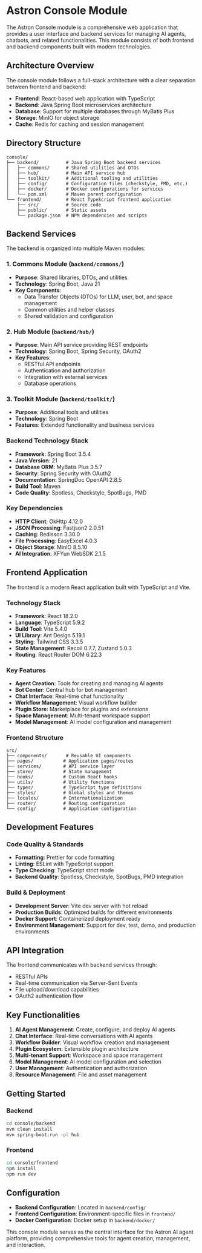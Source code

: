 # Astron Console Module

The Astron Console module is a comprehensive web application that provides a user interface and backend services for managing AI agents, chatbots, and related functionalities. This module consists of both frontend and backend components built with modern technologies.

## Architecture Overview

The console module follows a full-stack architecture with a clear separation between frontend and backend:

- **Frontend**: React-based web application with TypeScript
- **Backend**: Java Spring Boot microservices architecture
- **Database**: Support for multiple databases through MyBatis Plus
- **Storage**: MinIO for object storage
- **Cache**: Redis for caching and session management

## Directory Structure

```
console/
├── backend/          # Java Spring Boot backend services
│   ├── commons/      # Shared utilities and DTOs
│   ├── hub/          # Main API service hub
│   ├── toolkit/      # Additional tooling and utilities
│   ├── config/       # Configuration files (checkstyle, PMD, etc.)
│   ├── docker/       # Docker configurations for services
│   └── pom.xml       # Maven parent configuration
└── frontend/         # React TypeScript frontend application
    ├── src/          # Source code
    ├── public/       # Static assets
    └── package.json  # NPM dependencies and scripts
```

## Backend Services

The backend is organized into multiple Maven modules:

### 1. Commons Module (`backend/commons/`)
- **Purpose**: Shared libraries, DTOs, and utilities
- **Technology**: Spring Boot, Java 21
- **Key Components**:
  - Data Transfer Objects (DTOs) for LLM, user, bot, and space management
  - Common utilities and helper classes
  - Shared validation and configuration

### 2. Hub Module (`backend/hub/`)
- **Purpose**: Main API service providing REST endpoints
- **Technology**: Spring Boot, Spring Security, OAuth2
- **Key Features**:
  - RESTful API endpoints
  - Authentication and authorization
  - Integration with external services
  - Database operations

### 3. Toolkit Module (`backend/toolkit/`)
- **Purpose**: Additional tools and utilities
- **Technology**: Spring Boot
- **Features**: Extended functionality and business services

### Backend Technology Stack
- **Framework**: Spring Boot 3.5.4
- **Java Version**: 21
- **Database ORM**: MyBatis Plus 3.5.7
- **Security**: Spring Security with OAuth2
- **Documentation**: SpringDoc OpenAPI 2.8.5
- **Build Tool**: Maven
- **Code Quality**: Spotless, Checkstyle, SpotBugs, PMD

### Key Dependencies
- **HTTP Client**: OkHttp 4.12.0
- **JSON Processing**: Fastjson2 2.0.51
- **Caching**: Redisson 3.30.0
- **File Processing**: EasyExcel 4.0.3
- **Object Storage**: MinIO 8.5.10
- **AI Integration**: XFYun WebSDK 2.1.5

## Frontend Application

The frontend is a modern React application built with TypeScript and Vite.

### Technology Stack
- **Framework**: React 18.2.0
- **Language**: TypeScript 5.9.2
- **Build Tool**: Vite 5.4.0
- **UI Library**: Ant Design 5.19.1
- **Styling**: Tailwind CSS 3.3.5
- **State Management**: Recoil 0.7.7, Zustand 5.0.3
- **Routing**: React Router DOM 6.22.3

### Key Features
- **Agent Creation**: Tools for creating and managing AI agents
- **Bot Center**: Central hub for bot management
- **Chat Interface**: Real-time chat functionality
- **Workflow Management**: Visual workflow builder
- **Plugin Store**: Marketplace for plugins and extensions
- **Space Management**: Multi-tenant workspace support
- **Model Management**: AI model configuration and management

### Frontend Structure
```
src/
├── components/       # Reusable UI components
├── pages/           # Application pages/routes
├── services/        # API service layer
├── store/           # State management
├── hooks/           # Custom React hooks
├── utils/           # Utility functions
├── types/           # TypeScript type definitions
├── styles/          # Global styles and themes
├── locales/         # Internationalization
├── router/          # Routing configuration
└── config/          # Application configuration
```

## Development Features

### Code Quality & Standards
- **Formatting**: Prettier for code formatting
- **Linting**: ESLint with TypeScript support
- **Type Checking**: TypeScript strict mode
- **Backend Quality**: Spotless, Checkstyle, SpotBugs, PMD integration

### Build & Deployment
- **Development Server**: Vite dev server with hot reload
- **Production Builds**: Optimized builds for different environments
- **Docker Support**: Containerized deployment ready
- **Environment Management**: Support for dev, test, demo, and production environments

## API Integration

The frontend communicates with backend services through:
- RESTful APIs
- Real-time communication via Server-Sent Events
- File upload/download capabilities
- OAuth2 authentication flow

## Key Functionalities

1. **AI Agent Management**: Create, configure, and deploy AI agents
2. **Chat Interface**: Real-time conversations with AI agents
3. **Workflow Builder**: Visual workflow creation and management
4. **Plugin Ecosystem**: Extensible plugin architecture
5. **Multi-tenant Support**: Workspace and space management
6. **Model Management**: AI model configuration and selection
7. **User Management**: Authentication and authorization
8. **Resource Management**: File and asset management

## Getting Started

### Backend
```bash
cd console/backend
mvn clean install
mvn spring-boot:run -pl hub
```

### Frontend
```bash
cd console/frontend
npm install
npm run dev
```

## Configuration

- **Backend Configuration**: Located in `backend/config/`
- **Frontend Configuration**: Environment-specific files in `frontend/`
- **Docker Configuration**: Docker setup in `backend/docker/`

This console module serves as the central interface for the Astron AI agent platform, providing comprehensive tools for agent creation, management, and interaction.
